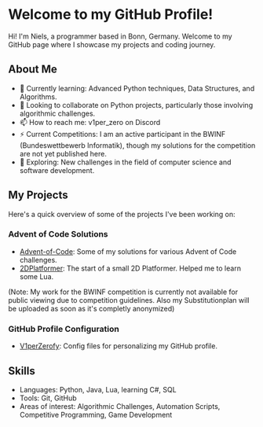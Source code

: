 # Welcome to my GitHub Profile!

Hi! I'm Niels, a programmer based in Bonn, Germany. Welcome to my GitHub page where I showcase my projects and coding journey.

## About Me

- 🌱 Currently learning: Advanced Python techniques, Data Structures, and Algorithms.
- 👯 Looking to collaborate on Python projects, particularly those involving algorithmic challenges.
- 📫 How to reach me: v1per_zero on Discord
- ⚡ Current Competitions: I am an active participant in the BWINF (Bundeswettbewerb Informatik), though my solutions for the competition are not yet published here.
- 🤔 Exploring: New challenges in the field of computer science and software development.

## My Projects

Here's a quick overview of some of the projects I've been working on:

### Advent of Code Solutions
- [Advent-of-Code](https://github.com/V1perZerofy/Advent-of-Code): Some of my solutions for various Advent of Code challenges.
- [2DPlatformer](https://github.com/V1perZerofy/2DPlatformer): The start of a small 2D Platformer. Helped me to learn some Lua.

(Note: My work for the BWINF competition is currently not available for public viewing due to competition guidelines. Also my Substitutionplan will be uploaded as soon as it's completly anonymized)

### GitHub Profile Configuration
- [V1perZerofy](https://github.com/V1perZerofy/V1perZerofy): Config files for personalizing my GitHub profile.

## Skills

- Languages: Python, Java, Lua, learning C#, SQL
- Tools: Git, GitHub
- Areas of interest: Algorithmic Challenges, Automation Scripts, Competitive Programming, Game Development
